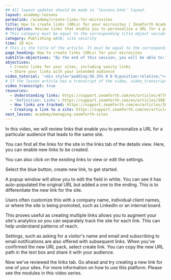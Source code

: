 ```yaml
---
## All layout updates should be made in 'lessons.html' layout.
layout: academy-lessons
permalink: /academy/create-links-for-microsites
title: How to create links (URLs) for your microsites | Zoomforth Academy
description: Review links that enable you to personalize a URL for a particular audience that leads to the same site
# This category must be equal to the corresponding title object variable in the file _data/academy
category: Publishing &#38; site security
time: 10 min
# This is the title of the article. It must be equal to the corresponding title object variable in the file _data/academy
page_heading: How to create links (URLs) for your microsites
subtitle-objectives: "By the end of this session, you will be able to:"
objectives:
  - Create links for your sites, including vanity links
  - Share your links with your intended audience
video_tutorial: '<div style="padding:56.25% 0 0 0;position:relative;"><iframe src="https://player.vimeo.com/video/936211361?badge=0&amp;autopause=0&amp;player_id=0&amp;app_id=58479" frameborder="0" allow="autoplay; fullscreen; picture-in-picture; clipboard-write" style="position:absolute;top:0;left:0;width:100%;height:100%;" title="How to create links (URLs) for your microsites"></iframe></div><script src="https://player.vimeo.com/api/player.js"></script>'
# If the lesson article has a transcript of the video, video_transcript must be set to "true".
video_transcript: true
resources:
  - Understanding links: https://support.zoomforth.com/en/articles/4778333-understanding-links
  - 'Definition: Links': https://support.zoomforth.com/en/articles/5981602-definition-links
  - How links are tracked: https://support.zoomforth.com/en/articles/384139-how-links-are-tracked
  - Creating a link to a site: https://support.zoomforth.com/en/articles/381167-creating-a-link-to-a-site
next_lesson: academy/managing-zoomforth-sites
---
```

In this video, we will review links that enable you to personalize a URL for a particular audience that leads to the same site.

You can find all the links for the site in the links tab of the details view. Here, you can enable new links to be created.

You can also click on the existing links to view or edit the settings.

Select the blue button, create new link, to get started.

A popup window will allow you to edit the field in white. You can see it has auto-populated the original URL but added a one to the ending. This is to differentiate the new link for the site.

Users often customize this with a company name, individual client names, or where the site is being promoted, such as LinkedIn or an internal board.

This proves useful as creating multiple links allows you to augment your site's analytics so you can separately track the site for each link. This can help understand patterns of reach.

Settings, such as asking for a visitor's name and email and subscribing to email notifications are also offered with subsequent links. When you've confirmed the new URL pack, select create link. You can copy the new URL path in the text box and share it with your audience.

Now we've reviewed the links tab. Go ahead and try creating a new link for one of your sites. For more information on how to use this platform. Please see the modules in this video series.
